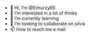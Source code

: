 - 👋 Hi, I’m @Elmurzy95
- 👀 I’m interested in a lot of thinks
- 🌱 I’m currently learning 
- 💞️ I’m looking to collaborate on silvia
- 📫 How to reach me e mail

<!---
Elmurzy95/Elmurzy95 is a ✨ special ✨ repository because its `README.md` (this file) appears on your GitHub profile.
You can click the Preview link to take a look at your changes.
--->
